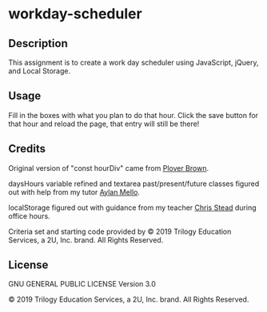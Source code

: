 # workday-scheduler

## Description

This assignment is to create a work day scheduler using JavaScript, jQuery, and Local Storage.

## Usage

Fill in the boxes with what you plan to do that hour. Click the save button for that hour and reload the page, that entry will still be there!

## Credits

Original version of "const hourDiv" came from [Plover Brown](https://github.com/rebgrasshopper).

daysHours variable refined and textarea past/present/future classes figured out with help from my tutor [Aylan Mello](https://www.linkedin.com/in/aylanmello/).

localStorage figured out with guidance from my teacher [Chris Stead](https://github.com/cmstead) during office hours.

Criteria set and starting code provided by © 2019 Trilogy Education Services, a 2U, Inc. brand. All Rights Reserved.

## License

GNU GENERAL PUBLIC LICENSE Version 3.0

© 2019 Trilogy Education Services, a 2U, Inc. brand. All Rights Reserved.